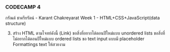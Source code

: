 ### CODECAMP 4

กรัณต์ ชาครียรัตน์ - Karant Chakreyarat
Week 1 - HTML+CSS+JavaScript(data structure)

3. สร้าง HTML ตามโจทย์ดังนี้ (Link)
   ขอสิ่งที่อยากได้ตอนปีใหม่แบบ unordered lists
   ขอสิ่งที่ไม่อยากได้ตอนปีใหม่แบบ ordered lists
   ขอ text input แบบมี placeholder
   Formattings text ให้สวยงาม
